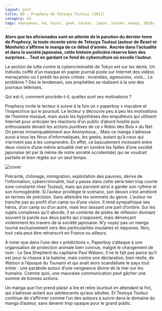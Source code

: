 ```yaml
---
layout: post
title: BD - Prophecy de Tetsuya Tsutsui (2012)
category: bd
tags: anonymous, bd, boinc, geek, hacker, japon, seinen, manga, 2010s
---
```

**Alors que les aficionados sont en attente de la parution du dernier tome de <em>Prophecy</em>, la toute récente série de Tetsuya Tsutsui (auteur de <em>Reset</em> et <em>Manhole</em>) s’affirme le manga de ce début d’année.** **Ancrée dans l’actualité et dans la société japonaise, cette histoire policière réserve bien des surprises… Tout en gardant ce fond de cyberculture où excelle l’auteur.**

La section de lutte contre la cybercriminalité de Tokyo est sur les dents. Un individu coiffé d’un masque en papier journal poste sur Internet des vidéos menaçantes où il prédit les pires crimes : incendies, agressions, viols… Le problème ? Dès le lendemain, ses prophéties se réalisent à la une des journaux télévisés.

Qui est-il, comment procède-t-il, quelles sont ses motivations ?

Prophecy invite le lecteur à suivre à la fois un « paperboy » macabre et l’inspectrice qui le poursuit. Le lecteur y découvre peu à peu les motivations de l’homme masqué, mais aussi les hypothèses des enquêteurs qui utilisent Internet pour anticiper les réactions d’un public d’abord hostile puis enthousiaste devant les actions punitives de ce « Robin des Bois » du Net. On pense immanquablement aux Anonymous… Mais ce manga s’adresse aussi à tous les férus d’informatiques, les geeks, autant qu’à ceux qui n’arrivent pas à les comprendre. En effet, ce basculement incessant entre deux visions d’une même actualité met en lumière les failles d’une société japonaise (et par là même de notre société occidentale) qui se voudrait parfaite et bien réglée sur un seul tempo.

![cover](https://cheziceman.files.wordpress.com/2016/10/prophecy1.jpg)

Précarité, chômage, immigration, exploitation des pauvres, dérive de l’information, cybercriminalité, tout y passe dans cette série bien trop courte (une constante chez Tsutsui), mais qui parvient ainsi à garder son rythme et son homogénéité. Si l’auteur privilégie le scénario, son dessin s’est amélioré en termes de précision. Sans atteindre les sommets du genre. L’auteur ne tranche pas au profit d’un camp ou d’une vision. Il rend sympathique ses héros, d’un camp ou d’un autre, mais leur laissant une part d’ombre. Sur les sujets complexes qu’il aborde, il se contente de pistes de réflexion donnant souvent la parole aux deux partis qui s’opposent, mais dénonçant violemment les travers de la société japonaise. N’y voyez pas un manga tourné exclusivement vers des particularités insulaires et nippones. Non, tout cela peut être retranscrit en France ou ailleurs.

À noter que dans l’une des « prédictions », Paperboy s’attaque à une organisation de protection animale bien connue, malgré le changement de nom : Le Sea Shepherd du capitaine Paul Watson. Il ne le fait pas parce qu’il est pour la chasse à la baleine, mais contre une déclaration, bien réelle, de Watson à l’époque du Tsunami et qui avait alors scandalisée le pays tout entier : une parabole autour d’une vengeance divine de la mer sur les humains. Comme quoi, une mauvaise communication peut gâcher une somme de bonnes actions.

Un manga que l’on prend plaisir à lire et relire (surtout en attendant la fin), qui s’adresse autant aux adolescents qu’aux adultes. Et Testuya Tsutsui continue de s’affirmer comme l’un des auteurs à suivre dans le domaine du manga d’auteur, sans devenir trop opaque pour le grand public.

